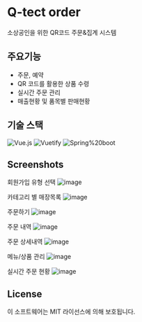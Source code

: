 # Q-tect order

소상공인을 위한 QR코드 주문&집계 시스템

## 주요기능
- 주문, 예약
- QR 코드를 활용한 상품 수령
- 실시간 주문 관리
- 매출현황 및 품목별 판매현황

## 기술 스택
![Vue.js](https://img.shields.io/badge/-Vue.js-white?logo=Vue.js)
![Vuetify](https://img.shields.io/badge/-Vuetify-black?logo=Vuetify)
![Spring%20boot](https://img.shields.io/badge/-Spring%20boot-white?logo=Spring)

## Screenshots
회원가입 유형 선택
![image](https://user-images.githubusercontent.com/44703262/133200371-e7052fdf-c9eb-47c9-996c-526b62f5f1cf.png)

카테고리 별 매장목록
![image](https://user-images.githubusercontent.com/44703262/133200400-c3361089-f542-4af0-afcd-c1f2ef8a7881.png)

주문하기
![image](https://user-images.githubusercontent.com/44703262/133200445-e84ac035-c986-4fae-8d54-2c6c79a49cb9.png)

주문 내역
![image](https://user-images.githubusercontent.com/44703262/133200575-aa396d14-319f-43bd-9343-02288ce7b354.png)

주문 상세내역
![image](https://user-images.githubusercontent.com/44703262/133200604-42736f70-1ae4-4bfd-a8c4-a9a041293989.png)

메뉴/상품 관리
![image](https://user-images.githubusercontent.com/44703262/133200635-7f612f1c-b0d9-4441-aeb3-36eb55912ee3.png)

실시간 주문 현황
![image](https://user-images.githubusercontent.com/44703262/133200652-3e09bd9d-9c39-4c50-90cf-7d58e1147ba9.png)

## License
이 소프트웨어는 MIT 라이선스에 의해 보호됩니다.
